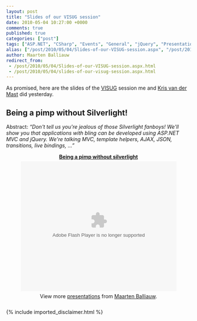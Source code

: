 ```yaml
---
layout: post
title: "Slides of our VISUG session"
date: 2010-05-04 10:27:00 +0000
comments: true
published: true
categories: ["post"]
tags: ["ASP.NET", "CSharp", "Events", "General", "jQuery", "Presentations"]
alias: ["/post/2010/05/04/Slides-of-our-VISUG-session.aspx", "/post/2010/05/04/slides-of-our-visug-session.aspx"]
author: Maarten Balliauw
redirect_from:
 - /post/2010/05/04/Slides-of-our-VISUG-session.aspx.html
 - /post/2010/05/04/slides-of-our-visug-session.aspx.html
---
```

<p>As promised, here are the slides of the <a href="http://www.visug.be" target="_blank">VISUG</a> session me and <a href="http://www.krisvandermast.com" target="_blank">Kris van der Mast</a> did yesterday.</p>  <h2>Being a pimp without Silverlight!</h2><p>Abstract: <em>“Don't tell us you're jealous of those Silverlight fanboys! We'll show you that applications with bling can be developed using ASP.NET MVC and jQuery. We're talking MVC, template helpers, AJAX, JSON, transitions, live bindings, ...”</em></p>

<div style="width:100%;text-align:center;" id="__ss_3959937"><strong style="display:block;margin:12px 0 4px"><a href="http://www.slideshare.net/maartenba/being-a-pimp-without-silverlight-3959937" title="Being a pimp without silverlight">Being a pimp without silverlight</a></strong><object id="__sse3959937" width="425" height="355"><param name="movie" value="http://static.slidesharecdn.com/swf/ssplayer2.swf?doc=beingapimpwithoutsilverlight-100504032535-phpapp01&stripped_title=being-a-pimp-without-silverlight-3959937" /><param name="allowFullScreen" value="true"/><param name="allowScriptAccess" value="always"/><embed name="__sse3959937" src="http://static.slidesharecdn.com/swf/ssplayer2.swf?doc=beingapimpwithoutsilverlight-100504032535-phpapp01&stripped_title=being-a-pimp-without-silverlight-3959937" type="application/x-shockwave-flash" allowscriptaccess="always" allowfullscreen="true" width="425" height="355"></embed></object><div style="padding:5px 0 12px">View more <a href="http://www.slideshare.net/">presentations</a> from <a href="http://www.slideshare.net/maartenba">Maarten Balliauw</a>.</div></div>
{% include imported_disclaimer.html %}
